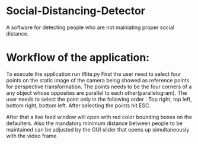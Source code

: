 # Social-Distancing-Detector
A software for detecting people who are not mainiating proper social distance.

# Workflow of the application:
To execute the application run tflite.py
First the user need to select four points on the static image of the camera being showed as reference points for perspective transformation. The points needs to be the four corners of a any object whose opposites are parallel to each other(parallelogram). The user needs to select the point only in the following order : Top right, top left, bottom right, bottom left.  After selecting the points hit ESC.

After that a live feed window will open with red color bounding boxes on the defaulters. Also the mandatory minimum distance between people to be maintained can be adjusted by the GUI slider that opens up simultaneously with the video frame.
